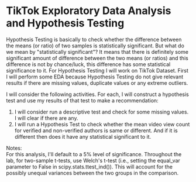 # TikTok Exploratory Data Analysis and Hypothesis Testing
Hypothesis Testing is basically to check whether the difference between the means (or ratio) of two samples is statistically significant. But what do we mean by "statistically significant"? It means that there is definitely some significant amount of difference between the two means (or ratios) and this difference is not by chance/luck, this difference has some statistical significance to it. For Hypothesis Testing I will work on TikTok Dataset. First I will perform some EDA because Hypothesis Testing do not give relevant results if there are missing values, duplicate values or any extreme outliers.

I will consider the following activities. For each, I will construct a hypothesis test and use my results of that test to make a recommendation:

1. I will consider run a descriptive test and check for some missing values. I will clear if there are any. <br>
2. I will run a Hypothesis Test to check whether the mean video view count for verified and non-verified authors is same or different. And if it is different then does it have any statistical significant to it.

Notes: <br>
For this analysis, I'll default to a 5% level of significance. Throughout the lab, for two-sample t-tests, use Welch's t-test (i.e., setting the equal_var parameter to False in scipy.stats.ttest_ind()). This will account for the possibly unequal variances between the two groups in the comparison.
